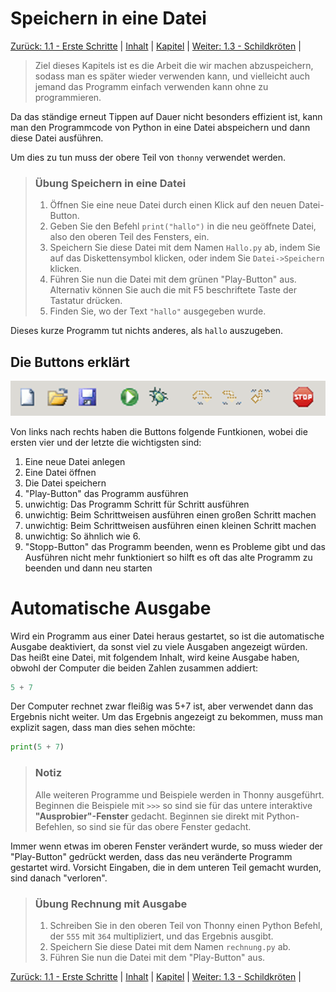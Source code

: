 # Speichern in eine Datei

[Zurück: 1.1 - Erste Schritte](ErsteSchritte.md) |  [Inhalt](README.md) |  [Kapitel](turtlekapitel.md) |  [Weiter: 1.3 - Schildkröten](Turtle.md) | 

> Ziel dieses Kapitels ist es die Arbeit die wir machen abzuspeichern, sodass man es später wieder verwenden kann, und vielleicht auch jemand das Programm einfach verwenden kann ohne zu programmieren.

Da das ständige erneut Tippen auf Dauer nicht besonders effizient ist, kann man den Programmcode von Python in eine Datei abspeichern und dann diese Datei ausführen.

Um dies zu tun muss der obere Teil von `thonny` verwendet werden.

  > ### Übung Speichern in eine Datei
  > 1. Öffnen Sie eine neue Datei durch einen Klick auf den neuen Datei-Button.
  > 1. Geben Sie den Befehl `print("hallo")` in die neu geöffnete Datei, also den oberen Teil des Fensters, ein.
  > 1. Speichern Sie diese Datei mit dem Namen `Hallo.py` ab, indem Sie auf das Diskettensymbol klicken, oder indem Sie `Datei->Speichern` klicken.
  > 1. Führen Sie nun die Datei mit dem grünen "Play-Button" aus. Alternativ können Sie auch die mit F5 beschriftete Taste der Tastatur drücken.
  > 1. Finden Sie, wo der Text `"hallo"` ausgegeben wurde.

Dieses kurze Programm tut nichts anderes, als `hallo` auszugeben.

## Die Buttons erklärt

![Screenshot Thonny](./img/ThonnyButtons.png)

Von links nach rechts haben die Buttons folgende Funtkionen, wobei die ersten vier und der letzte die wichtigsten sind:

 1. Eine neue Datei anlegen
 2. Eine Datei öffnen
 3. Die Datei speichern
 4. "Play-Button" das Programm ausführen
 5. unwichtig: Das Programm Schritt für Schritt ausführen
 6. unwichtig: Beim Schrittweisen ausführen einen großen Schritt machen
 7. unwichtig: Beim Schrittweisen ausführen einen kleinen Schritt machen
 8. unwichtig: So ähnlich wie 6.
 9. "Stopp-Button" das Programm beenden, wenn es Probleme gibt und das Ausführen
    nicht mehr funktioniert so hilft es oft das alte Programm zu beenden und dann neu starten

# Automatische Ausgabe

Wird ein Programm aus einer Datei heraus gestartet, so ist die automatische Ausgabe deaktiviert, da sonst viel zu viele Ausgaben angezeigt würden. Das heißt eine Datei, mit folgendem Inhalt, wird keine Ausgabe haben, obwohl der Computer die beiden Zahlen zusammen addiert:

```python
5 + 7
```

Der Computer rechnet zwar fleißig was 5+7 ist, aber verwendet dann das Ergebnis nicht weiter. Um das Ergebnis angezeigt zu bekommen, muss man explizit sagen, dass man dies sehen möchte:

```python
print(5 + 7)
```


> ### Notiz
> Alle weiteren Programme und Beispiele werden in Thonny ausgeführt. Beginnen die Beispiele mit `>>>` so sind sie für das untere interaktive  **"Ausprobier"-Fenster** gedacht. Beginnen sie direkt mit Python-Befehlen, so sind sie für das obere Fenster gedacht.

Immer wenn etwas im oberen Fenster verändert wurde, so muss wieder der "Play-Button" gedrückt werden, dass das neu veränderte Programm gestartet wird. Vorsicht Eingaben, die in dem unteren Teil gemacht wurden, sind danach "verloren".


> ### Übung Rechnung mit Ausgabe
> 1. Schreiben Sie in den oberen Teil von Thonny einen Python Befehl, der `555` mit `364` multipliziert, und das Ergebnis ausgibt.
> 1. Speichern Sie diese Datei mit dem Namen `rechnung.py` ab.
> 1. Führen Sie nun die Datei mit dem "Play-Button" aus.

[Zurück: 1.1 - Erste Schritte](ErsteSchritte.md) |  [Inhalt](README.md) |  [Kapitel](turtlekapitel.md) |  [Weiter: 1.3 - Schildkröten](Turtle.md) | 
